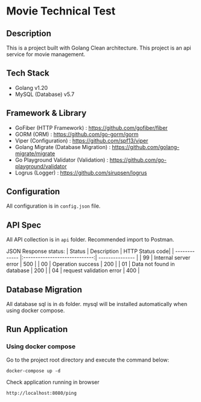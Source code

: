 # Movie Technical Test

## Description

This is a project built with Golang Clean architecture. This project is an api service for movie management.

## Tech Stack

- Golang v1.20
- MySQL (Database) v5.7

## Framework & Library

- GoFiber (HTTP Framework) : https://github.com/gofiber/fiber
- GORM (ORM) : https://github.com/go-gorm/gorm
- Viper (Configuration) : https://github.com/spf13/viper
- Golang Migrate (Database Migration) : https://github.com/golang-migrate/migrate
- Go Playground Validator (Validation) : https://github.com/go-playground/validator
- Logrus (Logger) : https://github.com/sirupsen/logrus

## Configuration

All configuration is in `config.json` file.

## API Spec

All API collection is in `api` folder. Recommended import to Postman.

JSON Response status:
| Status        | Description                   | HTTP Status code|
| ------------- |:-----------------------------:| --------------- |
| 99            | Internal server error         | 500             |
| 00            | Operation success             | 200             |
| 01            | Data not found in database    | 200             |
| 04            | request validation error      | 400             |


## Database Migration

All database sql is in `db` folder. mysql will be installed automatically when using docker compose.

## Run Application

### Using docker compose

Go to the project root directory and execute the command below:
```shell
docker-compose up -d
```
Check application running in browser
```shell
http://localhost:8080/ping
```